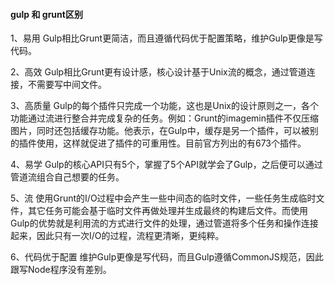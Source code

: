  
 #### gulp 和 grunt区别
 1、易用  Gulp相比Grunt更简洁，而且遵循代码优于配置策略，维护Gulp更像是写代码。

2、高效  Gulp相比Grunt更有设计感，核心设计基于Unix流的概念，通过管道连接，不需要写中间文件。

3、高质量  Gulp的每个插件只完成一个功能，这也是Unix的设计原则之一，各个功能通过流进行整合并完成复杂的任务。例如：Grunt的imagemin插件不仅压缩图片，同时还包括缓存功能。他表示，在Gulp中，缓存是另一个插件，可以被别的插件使用，这样就促进了插件的可重用性。目前官方列出的有673个插件。

4、易学  Gulp的核心API只有5个，掌握了5个API就学会了Gulp，之后便可以通过管道流组合自己想要的任务。

5、流  使用Grunt的I/O过程中会产生一些中间态的临时文件，一些任务生成临时文件，其它任务可能会基于临时文件再做处理并生成最终的构建后文件。而使用Gulp的优势就是利用流的方式进行文件的处理，通过管道将多个任务和操作连接起来，因此只有一次I/O的过程，流程更清晰，更纯粹。

6、代码优于配置  维护Gulp更像是写代码，而且Gulp遵循CommonJS规范，因此跟写Node程序没有差别。